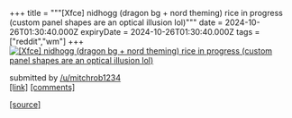 +++
title = """[Xfce] nidhogg (dragon bg + nord theming) rice in progress (custom panel shapes are an optical illusion lol)"""
date = 2024-10-26T01:30:40.000Z
expiryDate = 2024-10-26T01:30:40.000Z
tags = ["reddit","wm"]
+++
[![[Xfce] nidhogg (dragon bg + nord theming) rice in progress (custom panel shapes are an optical illusion lol)](https://preview.redd.it/fj0c5hh870xd1.png?width=640&crop=smart&auto=webp&s=d74e9b3c349a6dcbeba1fd3a5cf4d0c6340dde8c "[Xfce] nidhogg (dragon bg + nord theming) rice in progress (custom panel shapes are an optical illusion lol)")](https://www.reddit.com/r/unixporn/comments/1gca3ye/xfce_nidhogg_dragon_bg_nord_theming_rice_in/)

submitted by [/u/mitchrob1234](https://www.reddit.com/user/mitchrob1234)  
[\[link\]](https://i.redd.it/fj0c5hh870xd1.png) [\[comments\]](https://www.reddit.com/r/unixporn/comments/1gca3ye/xfce_nidhogg_dragon_bg_nord_theming_rice_in/)

[[source]](https://www.reddit.com/r/unixporn/comments/1gca3ye/xfce_nidhogg_dragon_bg_nord_theming_rice_in/)
